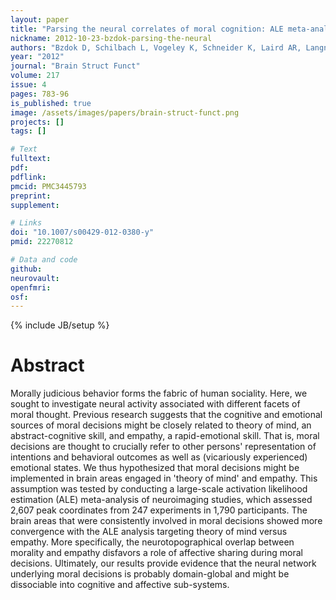 ```yaml
---
layout: paper
title: "Parsing the neural correlates of moral cognition: ALE meta-analysis on morality, theory of mind, and empathy."
nickname: 2012-10-23-bzdok-parsing-the-neural
authors: "Bzdok D, Schilbach L, Vogeley K, Schneider K, Laird AR, Langner R, Eickhoff SB"
year: "2012"
journal: "Brain Struct Funct"
volume: 217
issue: 4
pages: 783-96
is_published: true
image: /assets/images/papers/brain-struct-funct.png
projects: []
tags: []

# Text
fulltext:
pdf:
pdflink:
pmcid: PMC3445793
preprint:
supplement:

# Links
doi: "10.1007/s00429-012-0380-y"
pmid: 22270812

# Data and code
github:
neurovault:
openfmri:
osf:
---
```

{% include JB/setup %}

# Abstract

Morally judicious behavior forms the fabric of human sociality. Here, we sought to investigate neural activity associated with different facets of moral thought. Previous research suggests that the cognitive and emotional sources of moral decisions might be closely related to theory of mind, an abstract-cognitive skill, and empathy, a rapid-emotional skill. That is, moral decisions are thought to crucially refer to other persons' representation of intentions and behavioral outcomes as well as (vicariously experienced) emotional states. We thus hypothesized that moral decisions might be implemented in brain areas engaged in 'theory of mind' and empathy. This assumption was tested by conducting a large-scale activation likelihood estimation (ALE) meta-analysis of neuroimaging studies, which assessed 2,607 peak coordinates from 247 experiments in 1,790 participants. The brain areas that were consistently involved in moral decisions showed more convergence with the ALE analysis targeting theory of mind versus empathy. More specifically, the neurotopographical overlap between morality and empathy disfavors a role of affective sharing during moral decisions. Ultimately, our results provide evidence that the neural network underlying moral decisions is probably domain-global and might be dissociable into cognitive and affective sub-systems.
